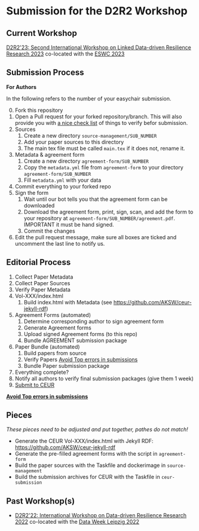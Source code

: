 # Submission for the D2R2 Workshop

## Current Workshop
[D2R2'23: Second International Workshop on Linked Data-driven Resilience Research 2023](https://2023.d2r2.aksw.org/) co-located with the [ESWC 2023](https://2023.eswc-conferences.org/)

## Submission Process

**For Authors**

In the following  refers to the number of your easychair submission.

0. Fork this repository
1. Open a Pull request for your forked repository/branch. This will also provide you with [a nice check list](https://github.com/AKSW/submission.d2r2.aksw.org/blob/main/.github/pull_request_template.md) of things to verify befor submission.
2. Sources
    1. Create a new directory `source-management/SUB_NUMBER`
    2. Add your paper sources to this directory
    3. The main tex file must be called `main.tex` if it does not, rename it.
3. Metadata & agreement form
    1. Create a new directory `agreement-form/SUB_NUMBER`
    2. Copy the `metadata.yml` file from `agreement-form` to your directory `agreement-form/SUB_NUMBER`
    3. Fill `metadata.yml` with your data
4. Commit everything to your forked repo
5. Sign the form
    1. Wait until our bot tells you that the agreement form can be downloaded
    2. Download the agreement form, print, sign, scan, and add the form to your repository at `agreement-form/SUB_NUMBER/agreement.pdf`. IMPORTANT it must be hand signed.
    3. Commit the changes
6. Edit the pull request message, make sure all boxes are ticked and uncomment the last line to notify us.


## Editorial Process

1. Collect Paper Metadata
2. Collect Paper Sources
3. Verify Paper Metadata
4. Vol-XXX/index.html
    1. Build index.html with Metadata (see https://github.com/AKSW/ceur-jekyll-rdf)
5. Agreement Forms (automated)
    1. Determine corresponding author to sign agreement form
    2. Generate Agreement forms
    3. Upload signed Agreement forms (to this repo)
    4. Bundle AGREEMENT submission package
6. Paper Bundle (automated)
    1. Build papers from source
    2. Verify Papers [Avoid Top errors in submissions](https://ceur-ws.org/HOWTOSUBMIT.html#TOPERRORS)
    3. Bundle Paper submission package
7. Everything complete?
8. Notify all authors to verify final submission packages (give them 1 week)
9. [Submit to CEUR](https://ceur-ws.org/HOWTOSUBMIT.html)

**[Avoid Top errors in submissions](https://ceur-ws.org/HOWTOSUBMIT.html#TOPERRORS)**

## Pieces

*These pieces need to be adjusted and put together, pathes do not match!*

- Generate the CEUR Vol-XXX/index.html with Jekyll RDF: https://github.com/AKSW/ceur-jekyll-rdf
- Generate the pre-filled agreement forms with the script in `agreement-form`
- Build the paper sources with the Taskfile and dockerimage in `source-management`
- Build the submission archives for CEUR with the Taskfile in `ceur-submission`


## Past Workshop(s)
- [D2R2'22: International Workshop on Data-driven Resilience Research 2022](https://2022.dataweek.de/d2r2-22/) co-located with the [Data Week Leipzig 2022](https://2022.dataweek.de/)
